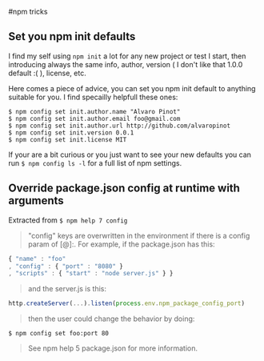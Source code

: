 #npm tricks

## Set you npm init defaults
I find my self using ```npm init``` a lot for any new project or test I start, then introducing
always the same info, author, version ( I don't like that 1.0.0 default :( ), license, etc.

Here comes a piece of advice, you can set you npm init default to anything suitable for you.
I find specailly helpfull these ones:

```
$ npm config set init.author.name "Alvaro Pinot"
$ npm config set init.author.email foo@gmail.com
$ npm config set init.author.url http://github.com/alvaropinot
$ npm config set init.version 0.0.1
$ npm config set init.license MIT
```

If your are a bit curious or you just want to see your new defaults you can run ```$ npm config ls -l```  for a full list of
npm settings.

## Override package.json config at runtime with arguments
Extracted from 
```$ npm help 7 config```

> "config" keys are overwritten in the environment if there is  a  config
param  of  <name>[@<version>]:<key>.   For example, if the package.json
has this:

 ```js
 { "name" : "foo"
 , "config" : { "port" : "8080" }
 , "scripts" : { "start" : "node server.js" } }
 ```

> and the server.js is this:

 ```js
http.createServer(...).listen(process.env.npm_package_config_port)
```

> then the user could change the behavior by doing:

 ```$ npm config set foo:port 80```

> See npm help 5 package.json for more information.
